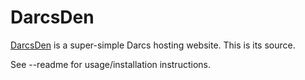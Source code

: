 # DarcsDen

[DarcsDen](http://darcsden.com/) is a super-simple Darcs hosting website. This is its source.

See --readme for usage/installation instructions.
